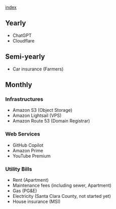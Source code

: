 [index](index.html)

## Yearly

- ChatGPT
- Cloudflare

## Semi-yearly

- Car insurance (Farmers)

## Monthly

### Infrastructures

- Amazon S3 (Object Storage)
- Amazon Lightsail (VPS)
- Amazon Route 53 (Domain Registrar)

### Web Services

- GitHub Copilot
- Amazon Prime
- YouTube Premium

### Utility Bills

- Rent (Apartment)
- Maintenance fees (including sewer, Apartment)
- Gas (PG&E)
- Electricity (Santa Clara County, not started yet)
- House insurance (MSI)
